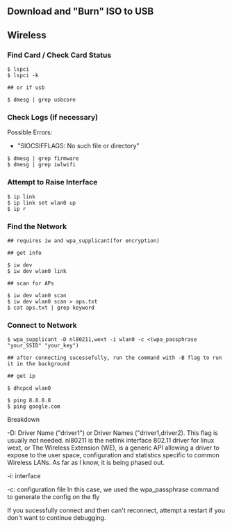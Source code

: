 ## Download and "Burn" ISO to USB

## Wireless


### Find Card / Check Card Status

```
$ lspci
$ lspci -k

## or if usb

$ dmesg | grep usbcore
```

### Check Logs (if necessary)

Possible Errors: 

- "SIOCSIFFLAGS: No such file or directory"

```
$ dmesg | grep firmware
$ dmesg | grep iwlwifi
```

### Attempt to Raise Interface

```
$ ip link
$ ip link set wlan0 up
$ ip r 
```

### Find the Network
```
## requires iw and wpa_supplicant(for encryption)

## get info

$ iw dev
$ iw dev wlan0 link

## scan for APs

$ iw dev wlan0 scan
$ iw dev wlan0 scan > aps.txt
$ cat aps.txt | grep keyword

```

### Connect to Network

```
$ wpa_supplicant -D nl80211,wext -i wlan0 -c <(wpa_passphrase "your_SSID" "your_key")

## after connecting sucessefully, run the command with -B flag to run it in the background

## get ip

$ dhcpcd wlan0

$ ping 8.8.8.8
$ ping google.com
```

Breakdown

-D: Driver Name ("driver1") or Driver Names ("driver1,driver2). This flag is usually not needed.
nl80211 is the netlink interface 802.11 driver for linux
wext, or The Wireless Extension (WE), is a generic API allowing a driver to expose to the user space, configuration and statistics specific to common Wireless LANs. As far as I know, it is being phased out.

-i: interface

-c: configuration file
In this case, we used the wpa_passphrase command to generate the config on the fly

If you sucessfully connect and then can't reconnect, attempt a restart if you don't want to continue debugging.


